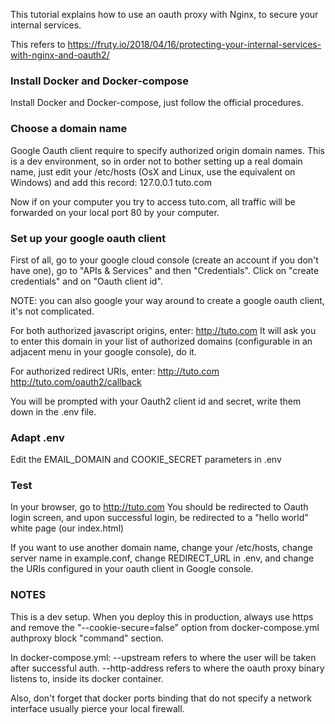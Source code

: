 This tutorial explains how to use an oauth proxy with Nginx, to secure your internal services.

This refers to https://fruty.io/2018/04/16/protecting-your-internal-services-with-nginx-and-oauth2/

### Install Docker and Docker-compose

Install Docker and Docker-compose, just follow the official procedures.

### Choose a domain name

Google Oauth client require to specify authorized origin domain names.
This is a dev environment, so in order not to bother setting up a real domain name, just edit
your /etc/hosts (OsX and Linux, use the equivalent on Windows) and add this record:
127.0.0.1 tuto.com

Now if on your computer you try to access tuto.com, all traffic will be forwarded on your local port 80 by your computer.

### Set up your google oauth client

First of all, go to your google cloud console (create an account if you don't have one), go to
"APIs & Services" and then "Credentials".
Click on "create credentials" and on "Oauth client id".

NOTE: you can also google your way around to create a google oauth client, it's not complicated.

For both authorized javascript origins, enter:
http://tuto.com
It will ask you to enter this domain in your list of authorized domains (configurable in an adjacent menu in your google console), do it.

For authorized redirect URIs, enter:
http://tuto.com
http://tuto.com/oauth2/callback

You will be prompted with your Oauth2 client id and secret, write them down in the .env file.

### Adapt .env

Edit the EMAIL_DOMAIN and COOKIE_SECRET parameters in .env


### Test
In your browser, go to http://tuto.com
You should be redirected to Oauth login screen, and upon successful login, be redirected to a "hello world" white page (our index.html)

If you want to use another domain name, change your /etc/hosts, change server name in example.conf, change REDIRECT_URL in .env, and change the URIs configured in your oauth client in Google console.

### NOTES
This is a dev setup.
When you deploy this in production, always use https and remove the "--cookie-secure=false" option from docker-compose.yml authproxy block "command" section.

In docker-compose.yml:
--upstream refers to where the user will be taken after successful auth.
--http-address refers to where the oauth proxy binary listens to, inside its docker container.

Also, don't forget that docker ports binding that do not specify a network interface usually pierce your local firewall.

